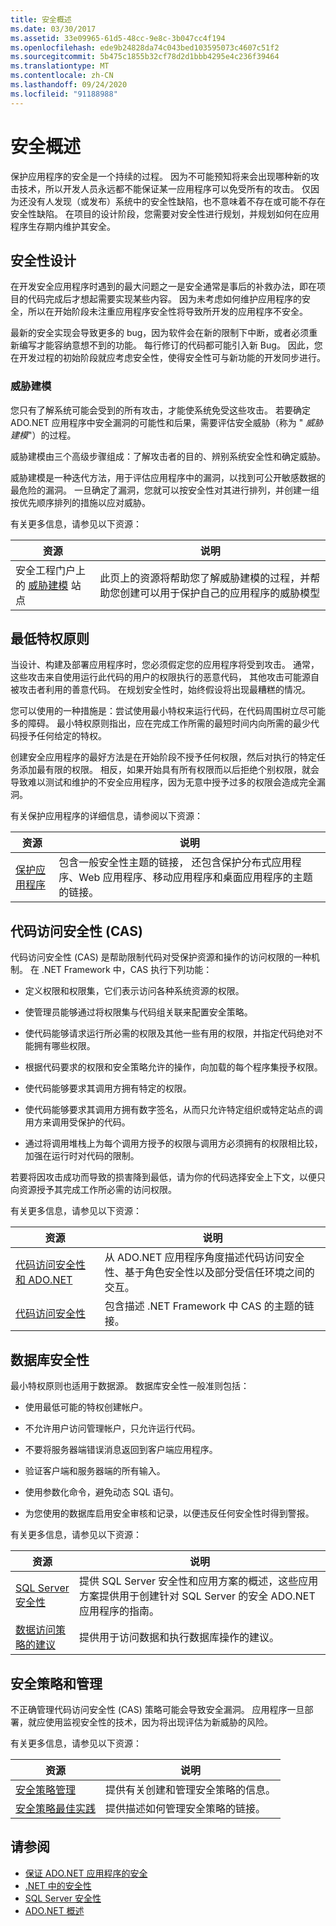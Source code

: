 ```yaml
---
title: 安全概述
ms.date: 03/30/2017
ms.assetid: 33e09965-61d5-48cc-9e8c-3b047cc4f194
ms.openlocfilehash: ede9b24828da74c043bed103595073c4607c51f2
ms.sourcegitcommit: 5b475c1855b32cf78d2d1bbb4295e4c236f39464
ms.translationtype: MT
ms.contentlocale: zh-CN
ms.lasthandoff: 09/24/2020
ms.locfileid: "91188988"
---
```

# <a name="security-overview"></a>安全概述

保护应用程序的安全是一个持续的过程。 因为不可能预知将来会出现哪种新的攻击技术，所以开发人员永远都不能保证某一应用程序可以免受所有的攻击。 仅因为还没有人发现（或发布）系统中的安全性缺陷，也不意味着不存在或可能不存在安全性缺陷。 在项目的设计阶段，您需要对安全性进行规划，并规划如何在应用程序生存期内维护其安全。

## <a name="design-for-security"></a>安全性设计

 在开发安全应用程序时遇到的最大问题之一是安全通常是事后的补救办法，即在项目的代码完成后才想起需要实现某些内容。 因为未考虑如何维护应用程序的安全，所以在开始阶段未注重应用程序安全性将导致所开发的应用程序不安全。

 最新的安全实现会导致更多的 bug，因为软件会在新的限制下中断，或者必须重新编写才能容纳意想不到的功能。 每行修订的代码都可能引入新 Bug。 因此，您在开发过程的初始阶段就应考虑安全性，使得安全性可与新功能的开发同步进行。

### <a name="threat-modeling"></a>威胁建模

 您只有了解系统可能会受到的所有攻击，才能使系统免受这些攻击。 若要确定 ADO.NET 应用程序中安全漏洞的可能性和后果，需要评估安全威胁（称为 " *威胁建模*"）的过程。

 威胁建模由三个高级步骤组成：了解攻击者的目的、辨别系统安全性和确定威胁。

 威胁建模是一种迭代方法，用于评估应用程序中的漏洞，以找到可公开敏感数据的最危险的漏洞。 一旦确定了漏洞，您就可以按安全性对其进行排列，并创建一组按优先顺序排列的措施以应对威胁。

有关更多信息，请参见以下资源：

|资源|说明|
|--------------|-----------------|
|安全工程门户上的 [威胁建模](https://www.microsoft.com/securityengineering/sdl/threatmodeling) 站点|此页上的资源将帮助您了解威胁建模的过程，并帮助您创建可以用于保护自己的应用程序的威胁模型|

## <a name="the-principle-of-least-privilege"></a>最低特权原则

 当设计、构建及部署应用程序时，您必须假定您的应用程序将受到攻击。 通常，这些攻击来自使用运行此代码的用户的权限执行的恶意代码， 其他攻击可能源自被攻击者利用的善意代码。 在规划安全性时，始终假设将出现最糟糕的情况。

 您可以使用的一种措施是：尝试使用最小特权来运行代码，在代码周围树立尽可能多的障碍。 最小特权原则指出，应在完成工作所需的最短时间内向所需的最少代码授予任何给定的特权。

 创建安全应用程序的最好方法是在开始阶段不授予任何权限，然后对执行的特定任务添加最有限的权限。 相反，如果开始具有所有权限而以后拒绝个别权限，就会导致难以测试和维护的不安全应用程序，因为无意中授予过多的权限会造成完全漏洞。

有关保护应用程序的详细信息，请参阅以下资源：

|资源|说明|
|--------------|-----------------|
|[保护应用程序](/visualstudio/ide/securing-applications)|包含一般安全性主题的链接， 还包含保护分布式应用程序、Web 应用程序、移动应用程序和桌面应用程序的主题的链接。|

## <a name="code-access-security-cas"></a>代码访问安全性 (CAS)

代码访问安全性 (CAS) 是帮助限制代码对受保护资源和操作的访问权限的一种机制。 在 .NET Framework 中，CAS 执行下列功能：

- 定义权限和权限集，它们表示访问各种系统资源的权限。

- 使管理员能够通过将权限集与代码组关联来配置安全策略。

- 使代码能够请求运行所必需的权限及其他一些有用的权限，并指定代码绝对不能拥有哪些权限。

- 根据代码要求的权限和安全策略允许的操作，向加载的每个程序集授予权限。

- 使代码能够要求其调用方拥有特定的权限。

- 使代码能够要求其调用方拥有数字签名，从而只允许特定组织或特定站点的调用方来调用受保护的代码。

- 通过将调用堆栈上为每个调用方授予的权限与调用方必须拥有的权限相比较，加强在运行时对代码的限制。

若要将因攻击成功而导致的损害降到最低，请为你的代码选择安全上下文，以便只向资源授予其完成工作所必需的访问权限。

有关更多信息，请参见以下资源：

|资源|说明|
|--------------|-----------------|
|[代码访问安全性和 ADO.NET](code-access-security.md)|从 ADO.NET 应用程序角度描述代码访问安全性、基于角色安全性以及部分受信任环境之间的交互。|
|[代码访问安全性](../../misc/code-access-security.md)|包含描述 .NET Framework 中 CAS 的主题的链接。|

## <a name="database-security"></a>数据库安全性

最小特权原则也适用于数据源。 数据库安全性一般准则包括：

- 使用最低可能的特权创建帐户。

- 不允许用户访问管理帐户，只允许运行代码。

- 不要将服务器端错误消息返回到客户端应用程序。

- 验证客户端和服务器端的所有输入。

- 使用参数化命令，避免动态 SQL 语句。

- 为您使用的数据库启用安全审核和记录，以便违反任何安全性时得到警报。

有关更多信息，请参见以下资源：

|资源|说明|
|--------------|-----------------|
|[SQL Server 安全性](./sql/sql-server-security.md)|提供 SQL Server 安全性和应用方案的概述，这些应用方案提供用于创建针对 SQL Server 的安全 ADO.NET 应用程序的指南。|
|[数据访问策略的建议](/previous-versions/visualstudio/visual-studio-2008/8fxztkff(v=vs.90))|提供用于访问数据和执行数据库操作的建议。|

## <a name="security-policy-and-administration"></a>安全策略和管理

不正确管理代码访问安全性 (CAS) 策略可能会导致安全漏洞。 应用程序一旦部署，就应使用监视安全性的技术，因为将出现评估为新威胁的风险。

有关更多信息，请参见以下资源：

|资源|说明|
|--------------|-----------------|
|[安全策略管理](/previous-versions/dotnet/netframework-4.0/c1k0eed6(v=vs.100))|提供有关创建和管理安全策略的信息。|
|[安全策略最佳实践](/previous-versions/dotnet/netframework-4.0/sa4se9bc(v=vs.100))|提供描述如何管理安全策略的链接。|

## <a name="see-also"></a>请参阅

- [保证 ADO.NET 应用程序的安全](securing-ado-net-applications.md)
- [.NET 中的安全性](../../../standard/security/index.md)
- [SQL Server 安全性](./sql/sql-server-security.md)
- [ADO.NET 概述](ado-net-overview.md)
